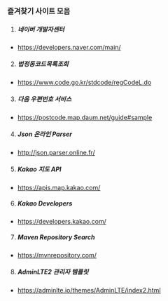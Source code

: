 ### 즐겨찾기 사이트 모음

1. ##### 네이버 개발자센터
* https://developers.naver.com/main/
  
2. ##### 법정동코드목록조회
* https://www.code.go.kr/stdcode/regCodeL.do
  
3. ##### 다음 우편번호 서비스
* https://postcode.map.daum.net/guide#sample
  
4. ##### Json 온라인 Parser
* http://json.parser.online.fr/

5. ##### Kakao 지도 API
* https://apis.map.kakao.com/

6. ##### Kakao Developers
* https://developers.kakao.com/

7. ##### Maven Repository Search
* https://mvnrepository.com/

8. ##### AdminLTE2 관리자 템플릿
* https://adminlte.io/themes/AdminLTE/index2.html
 
